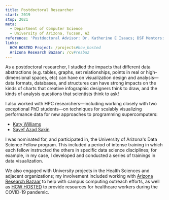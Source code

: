 ```yaml
---
title: Postdoctoral Researcher
start: 2019
stop: 2021
meta:
  - Department of Computer Science
  - University of Arizona, Tucson, AZ
reference: 'Postdoctoral Advisor: Dr. Katherine E Isaacs; DSF Mentors: Dr. Alex Thome, Dr. Maliaca Oxnam, Dr. Eric Lyons'
links:
  HCW HOSTED Project: /projects#hcw_hosted
  Arizona Research Bazaar: /cv#resbaz
---
```


As a postdoctoral researcher, I studied the impacts that different data abstractions (e.g. tables, graphs, set relationships, points in real or high-dimensional spaces, etc) can have on visualization design and analysis—data formats, databases, and structures can have strong impacts on the kinds of charts that creative infographic designers think to draw, and the kinds of analysis questions that scientists think to ask!

I also worked with HPC researchers—including working closely with two exceptional PhD students—on techniques for scalably visualizing performance data for new approaches to programming supercomputers:

- [Katy Williams](https://www.davidson.edu/people/katy-williams)
- [Sayef Azad Sakin](https://sayefsakin.blogspot.com/p/about-me.html)

I was nominated for, and participated in, the University of Arizona's Data Science Fellow program. This included a period of intense training in which each fellow instructed the others in specific data science disciplines; for example, in my case, I developed and conducted a series of trainings in data visualization.

We also engaged with University projects in the Health Sciences and adjacent organizations; my involvement included working with [Arizona Research Bazaar](https://researchbazaar.arizona.edu/) to help with campus computing outreach efforts, as well as [HCW HOSTED](https://hcwhosted.org/) to provide resources for healthcare workers during the COVID-19 pandemic.
